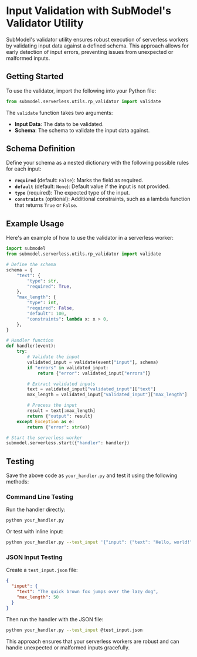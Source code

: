 # Input Validation with SubModel's Validator Utility

SubModel's validator utility ensures robust execution of serverless workers by validating input data against a defined schema. This approach allows for early detection of input errors, preventing issues from unexpected or malformed inputs.

## Getting Started

To use the validator, import the following into your Python file:

```python
from submodel.serverless.utils.rp_validator import validate
```

The `validate` function takes two arguments:

- **Input Data**: The data to be validated.
- **Schema**: The schema to validate the input data against.

## Schema Definition

Define your schema as a nested dictionary with the following possible rules for each input:

- **`required`** (default: `False`): Marks the field as required.
- **`default`** (default: `None`): Default value if the input is not provided.
- **`type`** (required): The expected type of the input.
- **`constraints`** (optional): Additional constraints, such as a lambda function that returns `True` or `False`.

## Example Usage

Here's an example of how to use the validator in a serverless worker:

```python
import submodel
from submodel.serverless.utils.rp_validator import validate

# Define the schema
schema = {
    "text": {
        "type": str,
        "required": True,
    },
    "max_length": {
        "type": int,
        "required": False,
        "default": 100,
        "constraints": lambda x: x > 0,
    },
}

# Handler function
def handler(event):
    try:
        # Validate the input
        validated_input = validate(event["input"], schema)
        if "errors" in validated_input:
            return {"error": validated_input["errors"]}

        # Extract validated inputs
        text = validated_input["validated_input"]["text"]
        max_length = validated_input["validated_input"]["max_length"]

        # Process the input
        result = text[:max_length]
        return {"output": result}
    except Exception as e:
        return {"error": str(e)}

# Start the serverless worker
submodel.serverless.start({"handler": handler})
```

## Testing

Save the above code as `your_handler.py` and test it using the following methods:

### Command Line Testing

Run the handler directly:

```bash
python your_handler.py
```

Or test with inline input:

```bash
python your_handler.py --test_input '{"input": {"text": "Hello, world!", "max_length": 5}}'
```

### JSON Input Testing

Create a `test_input.json` file:

```json
{
  "input": {
    "text": "The quick brown fox jumps over the lazy dog",
    "max_length": 50
  }
}
```

Then run the handler with the JSON file:

```bash
python your_handler.py --test_input @test_input.json
```

This approach ensures that your serverless workers are robust and can handle unexpected or malformed inputs gracefully.
